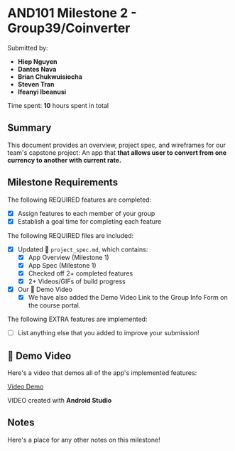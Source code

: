 <!-- (This is a comment) INSTRUCTIONS: Go through this page and fill out any **bolded** entries with their correct values.-->

# AND101 Milestone 2 - **Group39/Coinverter**

Submitted by:
- **Hiep Nguyen**
- **Dantes Nava**
- **Brian Chukwuisiocha**
- **Steven Tran**
- **Ifeanyi Ibeanusi**

Time spent: **10** hours spent in total

## Summary

This document provides an overview, project spec, and wireframes for our team's capstone project: An app that **that allows user to convert from one currency to another with current rate.**

## Milestone Requirements

<!-- Please be sure to change the [ ] to [x] for any features you completed.  If a feature is not checked [x], you might miss the points for that item! -->

The following REQUIRED features are completed:

- [x] Assign features to each member of your group
- [x] Establish a goal time for completing each feature

The following REQUIRED files are included:

- [x] Updated 📄 `project_spec.md`, which contains:
  - [X] App Overview (Milestone 1)
  - [X] App Spec (Milestone 1)
  - [x] Checked off 2+ completed features
  - [x] 2+ Videos/GIFs of build progress

- [x] Our 🎥 Demo Video
  - [x] We have also added the Demo Video Link to the Group Info Form on the course portal.

The following EXTRA features are implemented:

- [ ] List anything else that you added to improve your submission!

## 🎥 Demo Video

Here's a video that demos all of the app's implemented features: 

[Video Demo](https://imgur.com/a/bc0S40Y.gif)

VIDEO created with **Android Studio**

## Notes

Here's a place for any other notes on this milestone!
